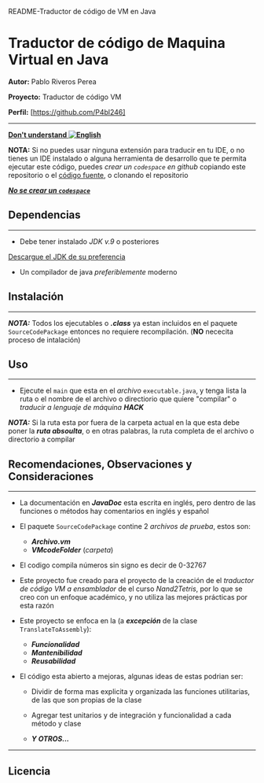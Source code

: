  README-Traductor de código de VM en Java
 # Traductor de código de Maquina Virtual en Java
  **Autor:** Pablo Riveros Perea
  
  **Proyecto:** Traductor de código VM
  
  **Perfil:**  [https://github.com/P4bl246]
  
  ------------------------------------------------------

**[Don't understand ![English](https://flagcdn.com/w40/gb.png)]()**



**NOTA:** Si no puedes usar ninguna extensión para traducir en tu IDE, o no tienes un IDE instalado o alguna herramienta de desarrollo que te permita ejecutar este código, puedes *crear un `codespace` en github* copiando este repositorio o el [código fuente](), o clonando el repositorio

[***No se crear un `codespace`***]()

 ## Dependencias

 ------------------------------------------------------
 * Debe tener instalado *JDK v.9* o posteriores
 
 [Descargue el JDK de su preferencia](https://www.oracle.com/java/technologies/downloads/)

 * Un compilador de java *preferiblemente* moderno

## Instalación 

------------------------------------------------------
***NOTA:*** Todos los ejecutables o ***.class*** ya estan incluidos en el paquete `SourceCodePackage` entonces no requiere recompilación. (**NO** nececita proceso de intalación)

## Uso

------------------------------------------------------
* Ejecute el `main` que esta en el *archivo* `executable.java`, y tenga lista la ruta o el nombre de el archivo o directiorio que quiere "compilar" o *traducir a lenguaje de máquina **HACK***
  
***NOTA:*** Si la ruta esta por fuera de la carpeta actual en la que esta debe poner la ***ruta absoulta***, o en otras palabras, la ruta completa de el archivo o directorio a compilar
  
## Recomendaciones, Observaciones y Consideraciones

------------------------------------------------
* La documentación en ***JavaDoc*** esta escrita en inglés, pero dentro de las funciones o métodos hay comentarios en inglés y español

* El paquete `SourceCodePackage` contine 2 *archivos de prueba*, estos son:
   * ***Archivo.vm***
   * ***VMcodeFolder*** (*carpeta*)

* El codigo compila números sin signo es decir de 0-32767
  
* Este proyecto fue creado para el proyecto de la creación de el *traductor de código VM a ensamblador* de el curso *Nand2Tetris*, por lo que se creo con un enfoque académico, y no utiliza las mejores prácticas por esta razón

* Este proyecto se enfoca en la (a ***excepción*** de la clase `TranslateToAssembly`):
  
   * ***Funcionalidad***
   * ***Mantenibilidad***
   * ***Reusabilidad***
       
* El código esta abierto a mejoras, algunas ideas de estas podrian ser:
  
   * Dividir de forma mas explicita y organizada las funciones utilitarias, de las que son propias de la clase
     
   * Agregar test unitarios y de integración y funcionalidad a cada método y clase
     
   * ***Y OTROS...***

-------------------------------------------------
## Licencia

 

